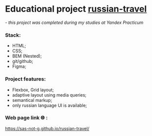 # Educational project [russian-travel](https://pnrf.github.io/russian-travel/)

_- this project was completed during my studies at Yandex Practicum_

### Stack:

- HTML;
- CSS;
- BEM (Nested);
- git/github;
- Figma;

### Project features:

- Flexbox, Grid layout;
- adaptive layout using media queries;
- semantical markup;
- only russian language UI is available;

### Web page link :globe_with_meridians: :

https://sas-not-g.github.io/russian-travel/
